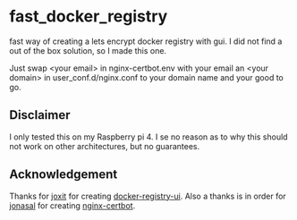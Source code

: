 # fast_docker_registry
fast way of creating a lets encrypt docker registry with gui. I did not find a out of the box solution, so I made this one.

Just swap \<your email\> in nginx-certbot.env with your email an \<your domain\> in user_conf.d/nginx.conf to your domain name and your good to go.

## Disclaimer

I only tested this on my Raspberry pi 4. I se no reason as to why this should not work on other architectures, but no guarantees.

## Acknowledgement

Thanks for <a href="https://hub.docker.com/u/joxit">joxit</a> for creating <a href="https://hub.docker.com/r/joxit/docker-registry-ui">docker-registry-ui</a>. Also a thanks is in order for <a href="https://hub.docker.com/u/jonasal">jonasal</a> for creating <a href="https://hub.docker.com/r/jonasal/nginx-certbot">nginx-certbot</a>.
